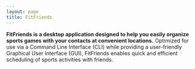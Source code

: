 ```yaml
---
layout: page
title: FitFriends
---
```


**FitFriends is a desktop application designed to help you easily organize sports games with your contacts at convenient locations.** Optimized for use via a Command Line Interface (CLI) while providing a user-friendly Graphical User Interface (GUI), FitFriends enables quick and efficient scheduling of sports activities with friends.

